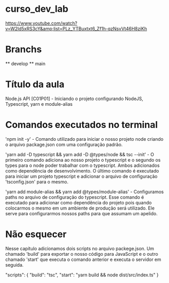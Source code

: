 # curso_dev_lab
https://www.youtube.com/watch?v=W2ld5xRS3cY&amp;list=PLz_YTBuxtxt6_Zf1h-qzNsvVt46H8ziKh

# Branchs

** develop
** main

# Título da aula
Node.js API [C01P01] - Iniciando o projeto configurando NodeJS, Typescript, yarn e module-alias

# Comandos executados no terminal

'npm init -y' - Comando utilizado para iniciar o nosso projeto node criando o arquivo package.json com uma configuração padrão.

'yarn add -D typescript && yarn add -D @types/node && tsc --init' - O primeiro comando adiciona ao nosso projeto o typescript e o segundo os types para o node poder trabalhar com o typescript. Ambos adicionados como dependência de desenvolvimento. O último comando é executado para iniciar um projeto typescript e adicionar o arquivo de configuração 'tsconfig.json' para o mesmo.

'yarn add module-alias && yarn add @types/module-alias' - Configuramos paths no arquivo de configuração do typescript. Esse comando é executado para adicionar como dependência do projeto pois quando colocarmos o mesmo em um ambiente de produção será utilizado. Ele serve para configurarmos nossos paths para que assumam um apelido.

# Não esquecer

Nesse capítulo adicionamos dois scripts no arquivo packege.json. Um chamado 'build' para exportar o nosso código para JavaScript e o outro chamado 'start' que executa o comando anterior e executa o servidor em seguida.

"scripts": {
    "build": "tsc",
    "start": "yarn build && node dist/src/index.ts"
}